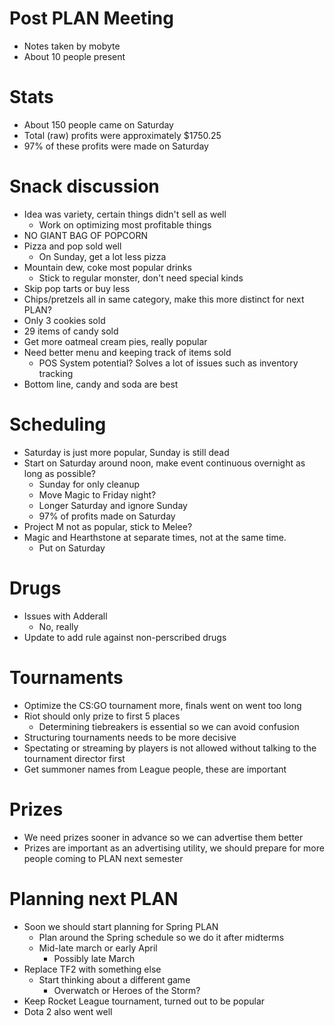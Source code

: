 # Post PLAN Meeting
- Notes taken by mobyte
- About 10 people present

# Stats
  - About 150 people came on Saturday
  - Total (raw) profits were approximately $1750.25
  - 97% of these profits were made on Saturday

# Snack discussion
  - Idea was variety, certain things didn't sell as well
    - Work on optimizing most profitable things
  - NO GIANT BAG OF POPCORN
  - Pizza and pop sold well
    - On Sunday, get a lot less pizza
  - Mountain dew, coke most popular drinks
    - Stick to regular monster, don't need special kinds
  - Skip pop tarts or buy less
  - Chips/pretzels all in same category, make this more distinct for next PLAN?
  - Only 3 cookies sold
  - 29 items of candy sold
  - Get more oatmeal cream pies, really popular
  - Need better menu and keeping track of items sold
    - POS System potential? Solves a lot of issues such as inventory tracking
  - Bottom line, candy and soda are best

# Scheduling
  - Saturday is just more popular, Sunday is still dead
  - Start on Saturday around noon, make event continuous overnight as long as possible?
    - Sunday for only cleanup
    - Move Magic to Friday night?
    - Longer Saturday and ignore Sunday
    - 97% of profits made on Saturday
  - Project M not as popular, stick to Melee?
  - Magic and Hearthstone at separate times, not at the same time.
    - Put on Saturday

# Drugs
  - Issues with Adderall
    - No, really
  - Update to add rule against non-perscribed drugs

# Tournaments
  - Optimize the CS:GO tournament more, finals went on went too long
  - Riot should only prize to first 5 places
    - Determining tiebreakers is essential so we can avoid confusion
  - Structuring tournaments needs to be more decisive
  - Spectating or streaming by players is not allowed without talking to the tournament director first
  - Get summoner names from League people, these are important

# Prizes
  - We need prizes sooner in advance so we can advertise them better
  - Prizes are important as an advertising utility, we should prepare for more people coming to PLAN next semester

# Planning next PLAN
  - Soon we should start planning for Spring PLAN
    - Plan around the Spring schedule so we do it after midterms
    - Mid-late march or early April
      - Possibly late March
  - Replace TF2 with something else
    - Start thinking about a different game
      - Overwatch or Heroes of the Storm?
  - Keep Rocket League tournament, turned out to be popular
  - Dota 2 also went well
